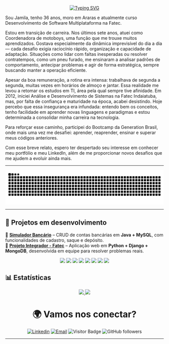 <div align="center">
  <a href="https://git.io/typing-svg">
    <img src="https://readme-typing-svg.demolab.com?font=Fira+Code&weight=500&size=22&pause=1000&color=FF0000&center=true&vCenter=true&random=false&width=524&lines=%E2%8A%B9+Ola,+sou+a+Mila!+Seja+bem+vinde+%CB%99%E1%B5%95%CB%99+%E2%8A%B9+" alt="Typing SVG">
  </a>
</div>

Sou Jamila, tenho 36 anos, moro em Araras e atualmente curso Desenvolvimento de Software Multiplataforma na Fatec.

Estou em transição de carreira. Nos últimos sete anos, atuei como Coordenadora de motoboys, uma função que me trouxe muitos aprendizados. Gostava especialmente da dinâmica imprevisível do dia a dia — cada desafio exigia raciocínio rápido, organização e capacidade de adaptação. Situações como lidar com faltas inesperadas ou resolver contratempos, como um pneu furado, me ensinaram a analisar padrões de comportamento, antecipar problemas e agir de forma estratégica, sempre buscando manter a operação eficiente.

Apesar da boa remuneração, a rotina era intensa: trabalhava de segunda a segunda, muitas vezes em horários de almoço e jantar. Essa realidade me levou a retomar os estudos em TI, área pela qual sempre tive afinidade. Em 2012, iniciei Análise e Desenvolvimento de Sistemas na Fatec Indaiatuba, mas, por falta de confiança e maturidade na época, acabei desistindo. Hoje percebo que essa insegurança era infundada: entendo bem os conceitos, tenho facilidade em aprender novas linguagens e paradigmas e estou determinada a consolidar minha carreira na tecnologia.

Para reforçar esse caminho, participei do Bootcamp da Generation Brasil, onde mais uma vez me desafiei: aprender, reaprender, ensinar e superar meus códigos anteriores.

Com esse breve relato, espero ter despertado seu interesse em conhecer meu portfólio e meu LinkedIn, além de me proporcionar novos desafios que me ajudem a evoluir ainda mais.

---
<picture align="center">
  <source media="(prefers-color-scheme: dark)" srcset="https://raw.githubusercontent.com/jmcardoso18/jmcardoso18/output/github-contribution-grid-snake-dark.svg">
  <source media="(prefers-color-scheme: light)" srcset="https://raw.githubusercontent.com/jmcardoso18/jmcardoso18/output/github-contribution-grid-snake-dark.svg">
  <img align="center" alt="github contribution grid snake animation" src="https://raw.githubusercontent.com/jmcardoso18/jmcardoso18/output/github-contribution-grid-snake.svg">
</picture>

---

## 🚀 Projetos em desenvolvimento 

🔹 [**Simulador Bancário**](https://github.com/jmcardoso18/Conta-bancaria-gene-83) – CRUD de contas bancárias em **Java + MySQL**, com funcionalidades de cadastro, saque e depósito.  
🔹 [**Projeto Integrador - Fatec**](https://github.com/jmcardoso18/PI_3Semestre_2-2025) – Aplicação web em **Python + Django + MongoDB**, desenvolvida em equipe para resolver problemas reais.  

<div align="center">
  <img src="https://cdn.jsdelivr.net/gh/devicons/devicon/icons/java/java-original.svg" width="40"/> 
  <img src="https://cdn.jsdelivr.net/gh/devicons/devicon/icons/spring/spring-original.svg" width="40"/>
  <img src="https://cdn.jsdelivr.net/gh/devicons/devicon/icons/javascript/javascript-original.svg" width="40"/>
  <img src="https://cdn.jsdelivr.net/gh/devicons/devicon/icons/react/react-original.svg" width="40"/>
  <img src="https://cdn.jsdelivr.net/gh/devicons/devicon/icons/mysql/mysql-original.svg" width="40"/>
  <img src="https://cdn.jsdelivr.net/gh/devicons/devicon/icons/html5/html5-original.svg" width="40"/>
  <img src="https://cdn.jsdelivr.net/gh/devicons/devicon/icons/css3/css3-original.svg" width="40"/>
  <img src="https://cdn.jsdelivr.net/gh/devicons/devicon/icons/git/git-original.svg" width="40"/>
</div>


## 📊 Estatísticas  

<div align="center">

<a href="https://github.com/jmcardoso18">
  <img height="180em" src="https://github-readme-stats.vercel.app/api?username=jmcardoso18&show_icons=true&theme=tokyonight&icon_color=FF0000&text_color=FFFFFF&title_color=FF0000&bg_color=0D1117"/>
</a>
<a href="https://github.com/jmcardoso18">
  <img height="180em" src="https://github-readme-stats.vercel.app/api/top-langs/?username=jmcardoso18&layout=compact&theme=tokyonight&icon_color=FF0000&text_color=FFFFFF&title_color=FF0000&bg_color=0D1117"/>
</a>

</div>






<div align="center">
<h1>🌍 Vamos nos conectar? </h1> 

[![Linkedin](https://img.shields.io/badge/LinkedIn-0A66C2?style=for-the-badge&logo=linkedin&logoColor=white)](https://www.linkedin.com/in/jamila-m-c/) 
[![Email](https://img.shields.io/badge/Email-D14836?style=for-the-badge&logo=gmail&logoColor=white)](mailto:jmc18.ads@gmail.com) 
![Visitor Badge](https://img.shields.io/badge/Visitantes-000?style=for-the-badge&logo=github&logoColor=white&color=blue) 
![GitHub followers](https://img.shields.io/badge/Seguidores-000?style=for-the-badge&logo=github&logoColor=white&color=black)  

</div>

---

